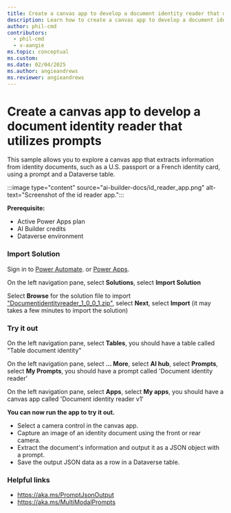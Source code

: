 ```yaml
---
title: Create a canvas app to develop a document identity reader that utilizes prompts
description: Learn how to create a canvas app to develop a document identity reader that utilizes prompts.
author: phil-cmd
contributors:
  - phil-cmd
  - v-aangie
ms.topic: conceptual
ms.custom:
ms.date: 02/04/2025
ms.author: angieandrews
ms.reviewer: angieandrews
---
```


# Create a canvas app to develop a document identity reader that utilizes prompts

This sample allows you to explore a canvas app that extracts information from identity documents, such as a U.S. passport or a French identity card, using a prompt and a Dataverse table.

:::image type="content" source="ai-builder-docs/id_reader_app.png" alt-text="Screenshot of the id reader app.":::


**Prerequisite:** 

- Active Power Apps plan
- AI Builder credits
- Dataverse environment

### Import Solution 

Sign in to [Power Automate](https://make.powerautomate.com/). or [Power Apps](https://make.powerapps.com/).

On the left navigation pane, select **Solutions**, select **Import Solution**

Select **Browse** for the solution file to import ["Documentidentityreader_1_0_0_1.zip"](https://go.microsoft.com/fwlink/?linkid=2301870), select **Next**, select **Import**
(it may takes a few minutes to import the solution)

### Try it out

On the left navigation pane, select **Tables**, you should have a table called "Table document identity"

On the left navigation pane, select **... More**, select **AI hub**, select **Prompts**, select **My Prompts**, you should have a prompt called 'Document identity reader'

On the left navigation pane, select **Apps**, select **My apps**, you should have a canvas app called 'Document identity reader v1'


**You can now run the app to try it out.**

- Select a camera control in the canvas app.
- Capture an image of an identity document using the front or rear camera.
- Extract the document's information and output it as a JSON object with a prompt.
- Save the output JSON data as a row in a Dataverse table.


### Helpful links

- https://aka.ms/PromptJsonOutput
- https://aka.ms/MultiModalPrompts

